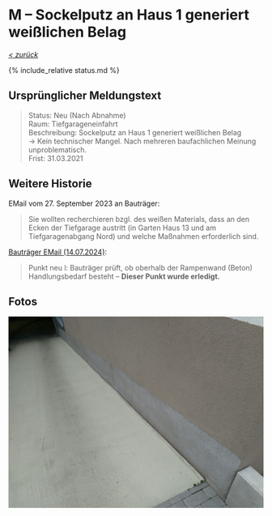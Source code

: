# M &ndash; Sockelputz an Haus 1 generiert weißlichen Belag

_[&lt; zurück](../../index.md)_

{% include_relative status.md %}

## Ursprünglicher Meldungstext

> Status: Neu (Nach Abnahme)\
> Raum: Tiefgarageneinfahrt\
> Beschreibung: Sockelputz an Haus 1 generiert weißlichen Belag\
> -> Kein technischer Mangel. Nach mehreren baufachlichen Meinung unproblematisch.\
> Frist: 31.03.2021

## Weitere Historie

EMail vom 27. September 2023 an Bauträger:

> Sie wollten recherchieren bzgl. des weißen Materials, dass an den Ecken der Tiefgarage austritt (in Garten Haus 13 und am Tiefgaragenabgang Nord) und welche Maßnahmen erforderlich sind.

[Bauträger EMail (14.07.2024)]:

> Punkt neu l: Bauträger prüft, ob oberhalb der Rampenwand (Beton) Handlungsbedarf besteht – **Dieser Punkt wurde erledigt.**

## Fotos

![](Meldung.jpg)

[Bauträger EMail (14.07.2024)]: https://drive.google.com/file/d/19hDpQ9SWxaemkfX0wXpxzCk9p0P5WIK4/view?usp=drive_link
